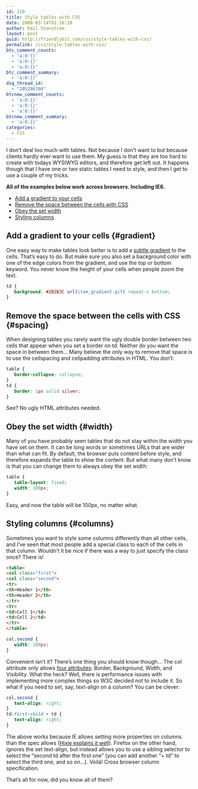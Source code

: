 ```yaml
---
id: 110
title: Style tables with CSS
date: 2008-03-14T01:10:28
author: Emil Stenström
layout: post
guid: http://friendlybit.com/css/style-tables-with-css/
permalink: /css/style-tables-with-css/
btc_comment_counts:
  - 'a:0:{}'
  - 'a:0:{}'
  - 'a:0:{}'
btc_comment_summary:
  - 'a:0:{}'
dsq_thread_id:
  - "205286760"
btcnew_comment_counts:
  - 'a:0:{}'
  - 'a:0:{}'
  - 'a:0:{}'
btcnew_comment_summary:
  - 'a:0:{}'
categories:
  - CSS
---
```

I don&#8217;t deal too much with tables. Not because I don&#8217;t want to but because clients hardly ever want to use them. My guess is that they are too hard to create with todays WYSIWYG editors, and therefore get left out. It happens though that I have one or two static tables I need to style, and then I get to use a couple of my tricks.

**All of the examples below work across browsers. Including IE6.**

  * [Add a gradient to your cells](#gradient)
  * [Remove the space between the cells with CSS](#spacing)
  * [Obey the set width](#width)
  * [Styling columns](#columns)

## Add a gradient to your cells {#gradient}

One easy way to make tables look better is to add a [subtle gradient](http://9rules.com/blog/2006/08/a-gradient-tutorial/) to the cells. That&#8217;s easy to do. But make sure you also set a background color with one of the edge colors from the gradient, and use the top or bottom keyword. You never know the height of your cells when people zoom the text.

```css
td {
   background: #2B2B3C url(item_gradient.gif) repeat-x bottom;
}
```

## Remove the space between the cells with CSS {#spacing}

When designing tables you rarely want the ugly double border between two cells that appear when you set a border on td. Neither do you want the space in between them&#8230; Many believe the only way to remove that space is to use the cellspacing and cellpadding attributes in HTML. You don&#8217;t:

```css
table {
   border-collapse: collapse;
}
td {
   border: 1px solid silver;
}
```

See? No ugly HTML attributes needed.

## Obey the set width {#width}

Many of you have probably seen tables that do not stay within the width you have set on them. It can be long words or sometimes URLs that are wider than what can fit. By default, the browser puts content before style, and therefore expands the table to show the content. But what many don&#8217;t know is that you can change them to always obey the set width:

```css
table {
   table-layout: fixed;
   width: 100px;
}
```

Easy, and now the table will be 100px, no matter what.

## Styling columns {#columns}

Sometimes you want to style some columns differently than all other cells, and I&#8217;ve seen that most people add a special class to each of the cells in that column. Wouldn&#8217;t it be nice if there was a way to just specify the class once? There is!

```html
<table>
<col class="first">
<col class="second">
<tr>
<th>Header 1</th>
<th>Header 2</th>
</tr>
<tr>
<td>Cell 1</td>
<td>Cell 2</td>
</tr>
</table>
```

```css
col.second {
   width: 100px:
}
```

Convenient isn&#8217;t it? There&#8217;s one thing you should know though&#8230; The col attribute only allows [four attributes](http://www.w3.org/TR/CSS21/tables.html#columns): Border, Background, Width, and Visibility. What the heck? Well, there is performance issues with implementing more complex things so W3C decided not to include it. So what if you need to set, say, text-align on a column? You can be clever:

```css
col.second {
   text-align: right;
}
td:first-child + td {
   text-align: right;
}
```

The above works because IE allows setting more properties on columns than the spec allows ([Hixie explains it well](http://ln.hixie.ch/?start=1070385285&count=1)). Firefox on the other hand, ignores the set text-align, but instead allows you to use a sibling selector to select the &#8220;second td after the first one&#8221; (you can add another &#8220;+ td&#8221; to select the third one, and so on&#8230;). Voilá! Cross browser column specification.

That&#8217;s all for now, did you know all of them?
